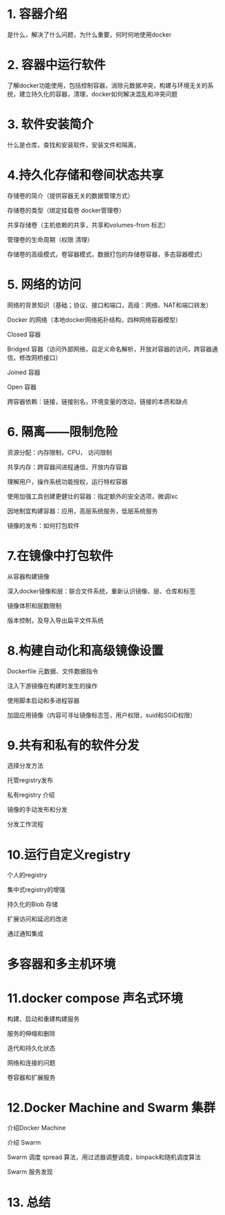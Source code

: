 # 1. 容器介绍

 是什么，解决了什么问题，为什么重要，何时何地使用docker

# 2. 容器中运行软件

了解docker功能使用，包括控制容器，消除元数据冲突，构建与环境无关的系统，建立持久化的容器，清理，docker如何解决混乱和冲突问题

# 3. 软件安装简介

什么是仓库，查找和安装软件，安装文件和隔离，

# 4.持久化存储和卷间状态共享

存储卷的简介（提供容器无关的数据管理方式）

存储卷的类型（绑定挂载卷 docker管理卷）

共享存储卷（主机依赖的共享，共享和volumes-from 标志）

管理卷的生命周期（权限 清理）

存储卷的高级模式，卷容器模式，数据打包的存储卷容器，多态容器模式）

# 5. 网络的访问

网络的背景知识（基础；协议、接口和端口，高级：网络、NAT和端口转发）

Docker 的网络（本地docker网络拓扑结构，四种网络容器模型）

Closed 容器

Bridged 容器（访问外部网络，自定义命名解析，开放对容器的访问，跨容器通信，修改网桥接口）

Joined 容器

Open 容器

跨容器依赖：链接，链接别名，环境变量的改动，链接的本质和缺点

# 6. 隔离——限制危险

资源分配：内存限制，CPU， 访问限制

共享内存：跨容器间进程通信，开放内存容器

理解用户，操作系统功能授权，运行特权容器

使用加强工具创建更健壮的容器：指定额外的安全选项，微调lxc

因地制宜构建容器：应用，高层系统服务，低层系统服务

镜像的发布：如何打包软件

# 7.在镜像中打包软件
从容器构建镜像

深入docker镜像和层：联合文件系统，重新认识镜像、层、仓库和标签

镜像体积和层数限制

版本控制，及导入导出扁平文件系统

# 8.构建自动化和高级镜像设置

Dockerfile 元数据、文件数据指令

注入下游镜像在构建时发生的操作

使用脚本启动和多进程容器

加固应用镜像（内容可寻址镜像标志签，用户权限，suid和SGID权限）

# 9.共有和私有的软件分发

选择分发方法

托管registry发布

私有registry 介绍

镜像的手动发布和分发

分发工作流程

# 10.运行自定义registry

个人的registry

集中式registry的增强

持久化的Blob 存储

扩展访问和延迟的改进

通过通知集成

# 多容器和多主机环境

# 11.docker compose 声名式环境

构建、启动和重建构建服务

服务的伸缩和删除

迭代和持久化状态

网络和连接的问题

卷容器和扩展服务

# 12.Docker Machine and Swarm 集群

介绍Docker Machine

介绍 Swarm

Swarm 调度 spread 算法，用过滤器调整调度，binpack和随机调度算法

Swarm 服务发现

# 13. 总结